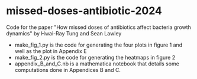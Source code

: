 # missed-doses-antibiotic-2024

Code for the paper "How missed doses of antibiotics affect bacteria growth dynamics" by Hwai-Ray Tung and Sean Lawley

* make_fig_1.py is the code for generating the four plots in figure 1 and well as the plot in Appendix E
* make_fig_2.py is the code for generating the heatmaps in figure 2
* appendix_B_and_C.nb is a mathematica notebook that details some computations done in Appendices B and C.
